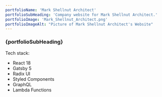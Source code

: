 ```yaml
---
portfolioName: 'Mark Shellnut Architect'
portfolioSubHeading: 'Company website for Mark Shellnut Architect.'
portfolioImage: 'Mark_Shellnut_Architect.png'
portfolioImageAlt: "Picture of Mark Shellnut Architect's Website"
---
```


<script>
    import ExternalLink from '$lib/components/ExternalLink.svelte';
</script>

### {portfolioSubHeading}

Tech stack:

- React 18
- Gatsby 5
- <ExternalLink href="https://radix-ui.com" ariaLabel="Radix UI" showIcon>Radix UI</ExternalLink>
- Styled Components
- GraphQL
- Lambda Functions
